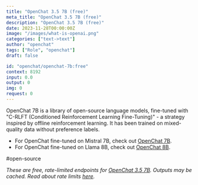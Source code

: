 ```yaml
---
title: "OpenChat 3.5 7B (free)"
meta_title: "OpenChat 3.5 7B (free)"
description: "OpenChat 3.5 7B (free)"
date: 2023-11-28T00:00:00Z
image: "/images/what-is-openai.png"
categories: ["text->text"]
author: "openchat"
tags: ["Role", "openchat"]
draft: false

id: "openchat/openchat-7b:free"
context: 8192
input: 0.0
output: 0
img: 0
request: 0
---
```


OpenChat 7B is a library of open-source language models, fine-tuned with "C-RLFT (Conditioned Reinforcement Learning Fine-Tuning)" - a strategy inspired by offline reinforcement learning. It has been trained on mixed-quality data without preference labels.

- For OpenChat fine-tuned on Mistral 7B, check out [OpenChat 7B](/openchat/openchat-7b).
- For OpenChat fine-tuned on Llama 8B, check out [OpenChat 8B](/openchat/openchat-8b).

#open-source

_These are free, rate-limited endpoints for [OpenChat 3.5 7B](/openchat/openchat-7b). Outputs may be cached. Read about rate limits [here](/docs/limits)._

